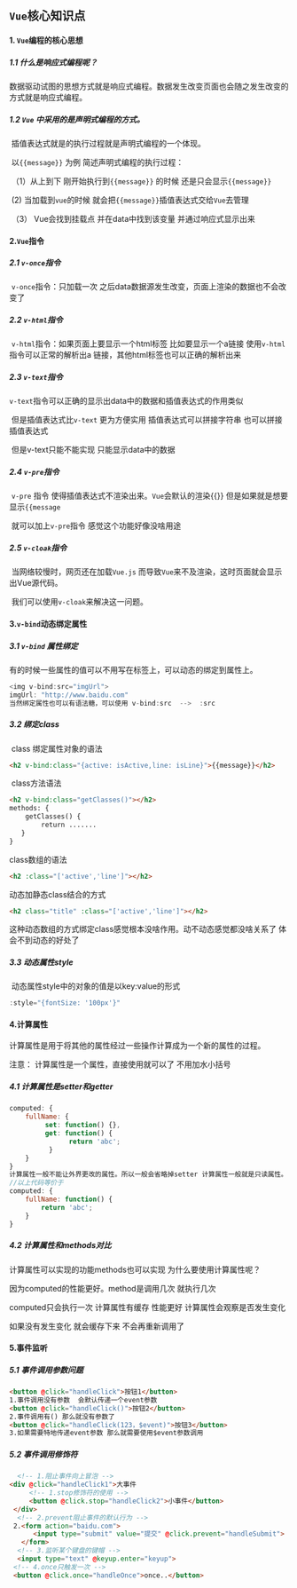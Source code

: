 ## `Vue`核心知识点

#### 1. `Vue`编程的核心思想

#####    1.1  什么是响应式编程呢？

​		数据驱动试图的思想方式就是响应式编程。数据发生改变页面也会随之发生改变的方式就是响应式编程。

#####    1.2   `Vue` 中采用的是声明式编程的方式。

​		插值表达式就是的执行过程就是声明式编程的一个体现。

​		以`{{message}}` 为例 简述声明式编程的执行过程：

​       （1）从上到下 刚开始执行到`{{message}}` 的时候 还是只会显示`{{message}}`

​         (2)  当加载到`vue`的时候 就会把`{{message}}`插值表达式交给`Vue`去管理

​      （3） Vue会找到挂载点 并在data中找到该变量 并通过响应式显示出来

#### 2.`Vue`指令

#####     2.1 `v-once`指令

​     	`v-once`指令：只加载一次 之后data数据源发生改变，页面上渲染的数据也不会改变了

#####      2.2 `v-html`指令

​	    `v-html`指令：如果页面上要显示一个html标签 比如要显示一个a链接  使用`v-html`指令可以正常的解析出a		 链接，其他html标签也可以正确的解析出来

#####     2.3 `v-text`指令

​		`v-text`指令可以正确的显示出data中的数据和插值表达式的作用类似

​		但是插值表达式比`v-text` 更为方便实用   插值表达式可以拼接字符串 也可以拼接插值表达式

​		但是v-text只能不能实现 只能显示data中的数据

#####     2.4 `v-pre`指令

​		`v-pre` 指令 使得插值表达式不渲染出来。`Vue`会默认的渲染{{}} 但是如果就是想要显示`{{message`

​        就可以加上`v-pre`指令 感觉这个功能好像没啥用途

#####    2.5 `v-cloak`指令

​     当网络较慢时，网页还在加载`Vue.js` 而导致`Vue`来不及渲染，这时页面就会显示出Vue源代码。

​	  我们可以使用`v-cloak`来解决这一问题。

#### 3.`v-bind`动态绑定属性

##### 	3.1 `v-bind`  属性绑定

有的时候一些属性的值可以不用写在标签上，可以动态的绑定到属性上。

   ```javascript
 <img v-bind:src="imgUrl">
 imgUrl: "http://www.baidu.com"
 当然绑定属性也可以有语法糖，可以使用 v-bind:src  -->  :src
   ```

#####      3.2 绑定class

​    class 绑定属性对象的语法

````html
<h2 v-bind:class="{active: isActive,line: isLine}">{{message}}</h2>
````

​    class方法语法

````html
<h2 v-bind:class="getClasses()"></h2>
methods: {
	getClasses() {
		return .......
   }
}
````

class数组的语法

````html
<h2 :class="['active','line']"></h2>
````

动态加静态class结合的方式

````html
<h2 class="title" :class="['active','line']"></h2>
````

这种动态数组的方式绑定class感觉根本没啥作用。动不动态感觉都没啥关系了 体会不到动态的好处了

#####  3.3 动态属性style

​     动态属性style中的对象的值是以key:value的形式

   ````javascript
 :style="{fontSize: '100px'}"
   ````

#### 4.计算属性

计算属性是用于将其他的属性经过一些操作计算成为一个新的属性的过程。

注意： 计算属性是一个属性，直接使用就可以了 不用加水小括号

##### 4.1 计算属性是setter和getter

````javascript
computed: {
    fullName: {
         set: function() {},
         get: function() {
               return 'abc';
          }
    }
}
计算属性一般不能让外界更改的属性。所以一般会省略掉setter 计算属性一般就是只读属性。
//以上代码等价于
computed: {
    fullName: function() {
        return 'abc';
    }
}
````

##### 4.2 计算属性和methods对比

 计算属性可以实现的功能methods也可以实现 为什么要使用计算属性呢？

 因为computed的性能更好。method是调用几次 就执行几次

computed只会执行一次 计算属性有缓存 性能更好  计算属性会观察是否发生变化 

如果没有发生变化 就会缓存下来 不会再重新调用了

#### 5.事件监听

##### 5.1 事件调用参数问题

````html
<button @click="handleClick">按钮1</button>
1.事件调用没有参数  会默认传递一个event参数
<button @click="handleClick()">按钮2</button>
2.事件调用有() 那么就没有参数了
<button @click="handleClick(123，$event)">按钮3</button>
3.如果需要特地传递event参数 那么就需要使用$event参数调用
````

##### 5.2 事件调用修饰符

````html
  <!-- 1.阻止事件向上冒泡 -->
<div @click="handleClick1">大事件
     <!-- 1.stop修饰符的使用 -->
     <button @click.stop="handleClick2">小事件</button>
 </div>
  <!-- 2.prevent阻止事件的默认行为 -->
 2.<form action="baidu.com">
      <input type="submit" value="提交" @click.prevent="handleSubmit">
   </form>
  <!-- 3.监听某个键盘的键帽 -->
  <input type="text" @keyup.enter="keyup">
 <!-- 4.once只触发一次 -->
 <button @click.once="handleOnce">once..</button>

````

